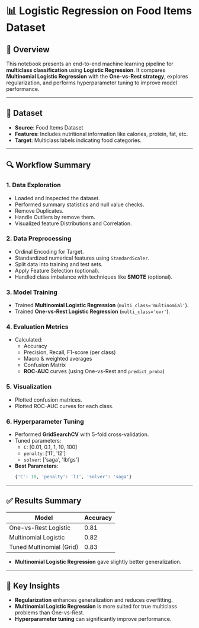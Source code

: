 # 📊 Logistic Regression on Food Items Dataset

## 📝 Overview
This notebook presents an end-to-end machine learning pipeline for **multiclass classification** using **Logistic Regression**. It compares **Multinomial Logistic Regression** with the **One-vs-Rest strategy**, explores regularization, and performs hyperparameter tuning to improve model performance.

---

## 📁 Dataset
- **Source**: Food Items Dataset  
- **Features**: Includes nutritional information like calories, protein, fat, etc.  
- **Target**: Multiclass labels indicating food categories.

---

## 🔍 Workflow Summary

### 1. Data Exploration
- Loaded and inspected the dataset.
- Performed summary statistics and null value checks.
- Remove Duplicates.
- Handle Outliers by remove them.
- Visualized feature Distributions and Correlation.

### 2. Data Preprocessing
- Ordinal Encoding for Target.
- Standardized numerical features using `StandardScaler`.
- Split data into training and test sets.
- Apply Feature Selection (optional).
- Handled class imbalance with techniques like **SMOTE** (optional).

### 3. Model Training
- Trained **Multinomial Logistic Regression** (`multi_class='multinomial'`).
- Trained **One-vs-Rest Logistic Regression** (`multi_class='ovr'`).

### 4. Evaluation Metrics
- Calculated:
  - Accuracy
  - Precision, Recall, F1-score (per class)
  - Macro & weighted averages
  - Confusion Matrix
  - **ROC-AUC** curves (using One-vs-Rest and `predict_proba`)

### 5. Visualization
- Plotted confusion matrices.
- Plotted ROC-AUC curves for each class.

### 6. Hyperparameter Tuning
- Performed **GridSearchCV** with 5-fold cross-validation.
- Tuned parameters:
  - `C`: [0.01, 0.1, 1, 10, 100]
  - `penalty`: ['l1', 'l2']
  - `solver`: ['saga', 'lbfgs']
- **Best Parameters**:
  ```python
  {'C': 10, 'penalty': 'l1', 'solver': 'saga'}
  ```

---

## ✅ Results Summary

| Model                    | Accuracy |
|--------------------------|----------|
| One-vs-Rest Logistic     | 0.81     |
| Multinomial Logistic     | 0.82     |
| Tuned Multinomial (Grid) | 0.83     |

- **Multinomial Logistic Regression** gave slightly better generalization.

---

## 🧠 Key Insights
- **Regularization** enhances generalization and reduces overfitting.
- **Multinomial Logistic Regression** is more suited for true multiclass problems than One-vs-Rest.
- **Hyperparameter tuning** can significantly improve performance.
